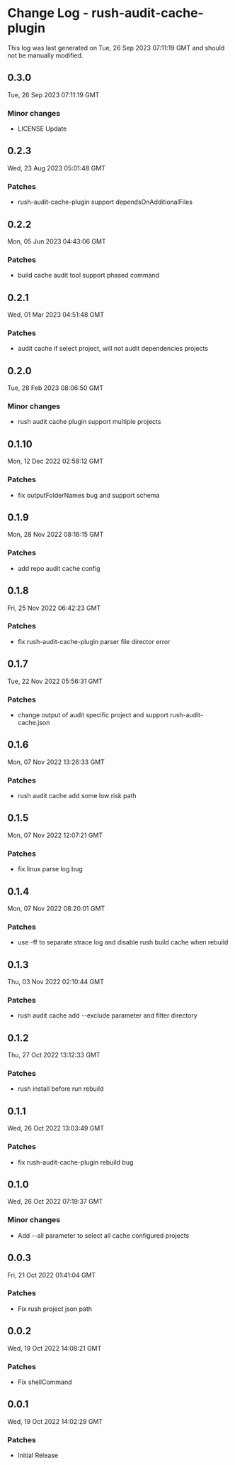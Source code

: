 # Change Log - rush-audit-cache-plugin

This log was last generated on Tue, 26 Sep 2023 07:11:19 GMT and should not be manually modified.

## 0.3.0
Tue, 26 Sep 2023 07:11:19 GMT

### Minor changes

- LICENSE Update

## 0.2.3
Wed, 23 Aug 2023 05:01:48 GMT

### Patches

- rush-audit-cache-plugin support dependsOnAdditionalFiles

## 0.2.2
Mon, 05 Jun 2023 04:43:06 GMT

### Patches

- build cache audit tool support phased command

## 0.2.1
Wed, 01 Mar 2023 04:51:48 GMT

### Patches

- audit cache if select project, will not audit dependencies projects

## 0.2.0
Tue, 28 Feb 2023 08:06:50 GMT

### Minor changes

- rush audit cache plugin support multiple projects

## 0.1.10
Mon, 12 Dec 2022 02:58:12 GMT

### Patches

- fix outputFolderNames bug and support schema

## 0.1.9
Mon, 28 Nov 2022 08:16:15 GMT

### Patches

- add repo audit cache config

## 0.1.8
Fri, 25 Nov 2022 06:42:23 GMT

### Patches

- fix rush-audit-cache-plugin parser file director error

## 0.1.7
Tue, 22 Nov 2022 05:56:31 GMT

### Patches

- change output of audit specific project and support rush-audit-cache.json

## 0.1.6
Mon, 07 Nov 2022 13:26:33 GMT

### Patches

- rush audit cache add some low risk path

## 0.1.5
Mon, 07 Nov 2022 12:07:21 GMT

### Patches

- fix linux parse log bug

## 0.1.4
Mon, 07 Nov 2022 08:20:01 GMT

### Patches

- use -ff to separate strace log and disable rush build cache when rebuild

## 0.1.3
Thu, 03 Nov 2022 02:10:44 GMT

### Patches

- rush audit cache add --exclude parameter and filter directory

## 0.1.2
Thu, 27 Oct 2022 13:12:33 GMT

### Patches

- rush install before run rebuild

## 0.1.1
Wed, 26 Oct 2022 13:03:49 GMT

### Patches

- fix rush-audit-cache-plugin rebuild bug

## 0.1.0
Wed, 26 Oct 2022 07:19:37 GMT

### Minor changes

- Add --all parameter to select all cache configured projects

## 0.0.3
Fri, 21 Oct 2022 01:41:04 GMT

### Patches

- Fix rush project json path

## 0.0.2
Wed, 19 Oct 2022 14:08:21 GMT

### Patches

- Fix shellCommand

## 0.0.1
Wed, 19 Oct 2022 14:02:29 GMT

### Patches

- Initial Release

